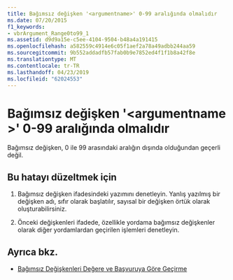 ```yaml
---
title: Bağımsız değişken '<argumentname>' 0-99 aralığında olmalıdır
ms.date: 07/20/2015
f1_keywords:
- vbrArgument_Range0to99_1
ms.assetid: d9d9a15e-c5ee-4104-9504-b48a4a191415
ms.openlocfilehash: a582559c4914e6c05f1aef2a78a49adbb244aa59
ms.sourcegitcommit: 9b552addadfb57fab0b9e7852ed4f1f1b8a42f8e
ms.translationtype: MT
ms.contentlocale: tr-TR
ms.lasthandoff: 04/23/2019
ms.locfileid: "62024553"
---
```

# <a name="argument-argumentname-must-be-within-the-range-0-to-99"></a>Bağımsız değişken '\<argumentname >' 0-99 aralığında olmalıdır
Bağımsız değişken, 0 ile 99 arasındaki aralığın dışında olduğundan geçerli değil.  
  
## <a name="to-correct-this-error"></a>Bu hatayı düzeltmek için  
  
1. Bağımsız değişken ifadesindeki yazımını denetleyin. Yanlış yazılmış bir değişken adı, sıfır olarak başlatılır, sayısal bir değişken örtük olarak oluşturabilirsiniz.  
  
2. Önceki değişkenleri ifadede, özellikle yordama bağımsız değişkenler olarak diğer yordamlardan geçirilen işlemleri denetleyin.  
  
## <a name="see-also"></a>Ayrıca bkz.

- [Bağımsız Değişkenleri Değere ve Başvuruya Göre Geçirme](../../visual-basic/programming-guide/language-features/procedures/passing-arguments-by-value-and-by-reference.md)
